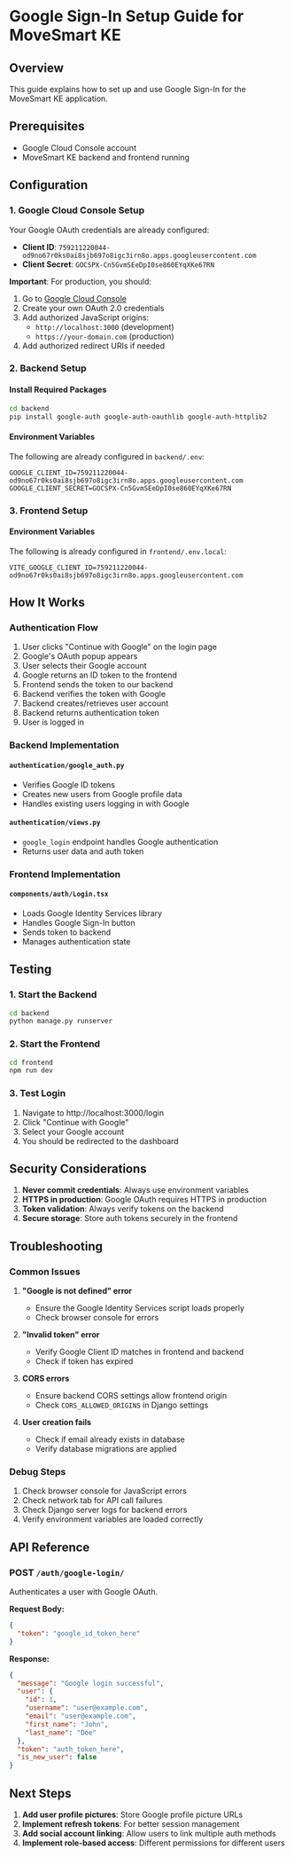 # Google Sign-In Setup Guide for MoveSmart KE

## Overview
This guide explains how to set up and use Google Sign-In for the MoveSmart KE application.

## Prerequisites
- Google Cloud Console account
- MoveSmart KE backend and frontend running

## Configuration

### 1. Google Cloud Console Setup
Your Google OAuth credentials are already configured:
- **Client ID**: `759211220044-od9no67r0ks0ai8sjb697o8igc3irn8o.apps.googleusercontent.com`
- **Client Secret**: `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`

**Important**: For production, you should:
1. Go to [Google Cloud Console](https://console.cloud.google.com/)
2. Create your own OAuth 2.0 credentials
3. Add authorized JavaScript origins:
   - `http://localhost:3000` (development)
   - `https://your-domain.com` (production)
4. Add authorized redirect URIs if needed

### 2. Backend Setup

#### Install Required Packages
```bash
cd backend
pip install google-auth google-auth-oauthlib google-auth-httplib2
```

#### Environment Variables
The following are already configured in `backend/.env`:
```env
GOOGLE_CLIENT_ID=759211220044-od9no67r0ks0ai8sjb697o8igc3irn8o.apps.googleusercontent.com
GOOGLE_CLIENT_SECRET=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
```

### 3. Frontend Setup

#### Environment Variables
The following is already configured in `frontend/.env.local`:
```env
VITE_GOOGLE_CLIENT_ID=759211220044-od9no67r0ks0ai8sjb697o8igc3irn8o.apps.googleusercontent.com
```

## How It Works

### Authentication Flow
1. User clicks "Continue with Google" on the login page
2. Google's OAuth popup appears
3. User selects their Google account
4. Google returns an ID token to the frontend
5. Frontend sends the token to our backend
6. Backend verifies the token with Google
7. Backend creates/retrieves user account
8. Backend returns authentication token
9. User is logged in

### Backend Implementation

#### `authentication/google_auth.py`
- Verifies Google ID tokens
- Creates new users from Google profile data
- Handles existing users logging in with Google

#### `authentication/views.py`
- `google_login` endpoint handles Google authentication
- Returns user data and auth token

### Frontend Implementation

#### `components/auth/Login.tsx`
- Loads Google Identity Services library
- Handles Google Sign-In button
- Sends token to backend
- Manages authentication state

## Testing

### 1. Start the Backend
```bash
cd backend
python manage.py runserver
```

### 2. Start the Frontend
```bash
cd frontend
npm run dev
```

### 3. Test Login
1. Navigate to http://localhost:3000/login
2. Click "Continue with Google"
3. Select your Google account
4. You should be redirected to the dashboard

## Security Considerations

1. **Never commit credentials**: Always use environment variables
2. **HTTPS in production**: Google OAuth requires HTTPS in production
3. **Token validation**: Always verify tokens on the backend
4. **Secure storage**: Store auth tokens securely in the frontend

## Troubleshooting

### Common Issues

1. **"Google is not defined" error**
   - Ensure the Google Identity Services script loads properly
   - Check browser console for errors

2. **"Invalid token" error**
   - Verify Google Client ID matches in frontend and backend
   - Check if token has expired

3. **CORS errors**
   - Ensure backend CORS settings allow frontend origin
   - Check `CORS_ALLOWED_ORIGINS` in Django settings

4. **User creation fails**
   - Check if email already exists in database
   - Verify database migrations are applied

### Debug Steps
1. Check browser console for JavaScript errors
2. Check network tab for API call failures
3. Check Django server logs for backend errors
4. Verify environment variables are loaded correctly

## API Reference

### POST `/auth/google-login/`
Authenticates a user with Google OAuth.

**Request Body:**
```json
{
  "token": "google_id_token_here"
}
```

**Response:**
```json
{
  "message": "Google login successful",
  "user": {
    "id": 1,
    "username": "user@example.com",
    "email": "user@example.com",
    "first_name": "John",
    "last_name": "Doe"
  },
  "token": "auth_token_here",
  "is_new_user": false
}
```

## Next Steps

1. **Add user profile pictures**: Store Google profile picture URLs
2. **Implement refresh tokens**: For better session management
3. **Add social account linking**: Allow users to link multiple auth methods
4. **Implement role-based access**: Different permissions for different users
